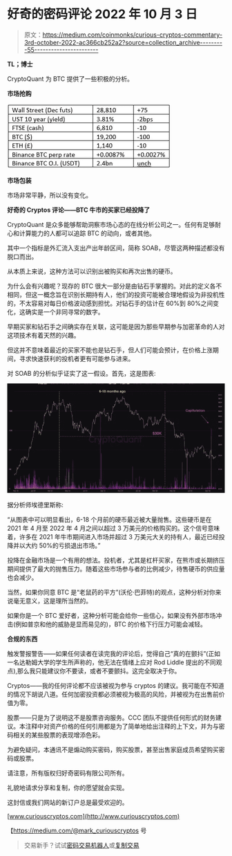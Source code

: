 # 好奇的密码评论 2022 年 10 月 3 日

> 原文：<https://medium.com/coinmonks/curious-cryptos-commentary-3rd-october-2022-ac366cb252a2?source=collection_archive---------55----------------------->

**TL；博士**

CryptoQuant 为 BTC 提供了一些积极的分析。

**市场抢购**

![](img/d2ee0ada40e33708cfa42fb72bb71176.png)

**市场包装**

市场非常平静，所以没有变化。

**好奇的 Cryptos 评论——BTC 牛市的买家已经投降了**

CryptoQuant 是众多能够帮助洞察市场心态的在线分析公司之一。任何有足够耐心和计算能力的人都可以追踪 BTC 的动向，或者其他。

其中一个指标是外汇流入支出产出年龄区间，简称 SOAB，尽管这两种描述都没有脱口而出。

从本质上来说，这种方法可以识别出被购买和再次出售的硬币。

为什么会有兴趣呢？现存的 BTC 很大一部分是由钻石手掌握的。对此的定义各不相同，但这一概念旨在识别长期持有人，他们的投资可能被合理地假设为非投机性的，不太容易对每日价格波动感到担忧。对钻石手的估计在 60%到 80%之间变化，这确实是一个非同寻常的数字。

早期买家和钻石手之间确实存在关联，这可能是因为那些早期参与加密革命的人对这项技术有着天然的兴趣。

但这并不意味着最近的买家不能也是钻石手，但人们可能会预计，在价格上涨期间，寻求快速获利的投机者更有可能参与进来。

对 SOAB 的分析似乎证实了这一假设。首先，这是图表:

![](img/f8f842b357bc6fd89955fa285ea3ff26.png)

据分析师埃德里斯称:

“从图表中可以明显看出，6-18 个月前的硬币最近被大量抛售。这些硬币是在 2021 年 4 月至 2022 年 4 月之间以超过 3 万美元的价格购买的。这个信号意味着，许多在 2021 年牛市期间进入市场并超过 3 万美元大关的持有人，最近已经投降并以大约 50%的亏损退出市场。”

投降在金融市场是一个有用的想法。投机者，尤其是杠杆买家，在熊市或长期挤压期间提供了最大的抛售压力。随着这些市场参与者的比例减少，待售硬币的供应量也会减少。

当然，如果你同意 BTC 是“老鼠药的平方”(沃伦·巴菲特)的观点，这种分析对你来说毫无意义，这是理所当然的。

如果你是一个 BTC 爱好者，这种分析可能会给你一些信心，如果没有外部市场冲击(例如普京和他的威胁是显而易见的)，BTC 的价格下行压力可能会减轻。

**合规的东西**

触发警报警告——如果任何读者在读完我的评论后，觉得自己“真的在颤抖”(正如一名达勒姆大学的学生所声称的，他无法在情绪上应对 Rod Liddle 提出的不同观点),那么我只能建议你不要读，或者不要颤抖。这完全取决于你。

Cryptos——我的任何评论都不应该被视为参与 cryptos 的建议。我可能在不知道的情况下胡说八道。任何加密投资都必须被视为极高的风险，并被视为在出售前价值为零。

股票——只是为了说明这不是股票咨询服务。CCC 团队不提供任何形式的财务建议。本注释中对资产价格的任何引用都是为了简单地给出注释的上下文，并为与密码相关的某些股票的表现增添色彩。

为避免疑问，本通讯不是煽动购买密码，购买股票，甚至出售家庭成员希望购买密码或股票。

请注意，所有版权归好奇密码有限公司所有。

礼貌地请求分享和复制，你的愿望就会实现。

这封信或我们网站的新订户总是最受欢迎的。

[www.curiouscryptos.com](http://www.curiouscryptos.com)

【https://medium.com/@mark_curiouscryptos 号

> 交易新手？试试[密码交易机器人](/coinmonks/crypto-trading-bot-c2ffce8acb2a)或[复制交易](/coinmonks/top-10-crypto-copy-trading-platforms-for-beginners-d0c37c7d698c)